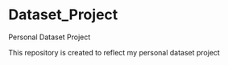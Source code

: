 # Dataset_Project
Personal Dataset Project

This repository is created to reflect my personal dataset project
